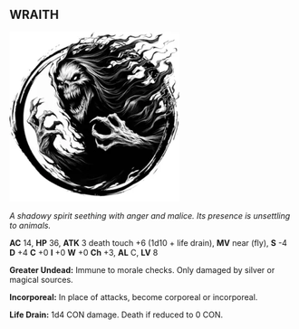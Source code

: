 ## WRAITH

![](images/wraith.webp)

_A shadowy spirit seething with anger and malice. Its presence is unsettling to animals._

**AC** 14, **HP** 36, **ATK** 3 death touch +6 (1d10 + life drain), **MV** near (fly), **S** -4 **D** +4 **C** +0 **I** +0 **W** +0 **Ch** +3, **AL** C, **LV** 8

**Greater Undead:** Immune to morale checks. Only damaged by silver or magical sources.

**Incorporeal:** In place of attacks, become corporeal or incorporeal.

**Life Drain:** 1d4 CON damage. Death if reduced to 0 CON.

